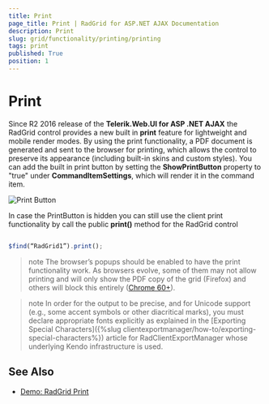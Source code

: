 ```yaml
---
title: Print
page_title: Print | RadGrid for ASP.NET AJAX Documentation
description: Print
slug: grid/functionality/printing/printing
tags: print
published: True
position: 1
---
```


# Print

Since R2 2016 release of the **Telerik.Web.UI for ASP .NET AJAX** the RadGrid control provides a new built in **print** feature for lightweight and mobile render modes. By using the print functionality, a PDF document is generated and sent to the browser for printing, which allows the control to preserve its appearance (including built-in skins and custom styles). You can add the built in print button by setting the **ShowPrintButton** property to "true" under **CommandItemSettings**, which will render it in the command item.

![Print Button](images/grid_PrintButton.jpg)

In case the PrintButton is hidden you can still use the client print functionality by call the public **print()** method for the RadGrid control

````JavaScript

$find(“RadGrid1”).print();

````

>note The browser’s popups should be enabled to have the print functionality work. As browsers evolve, some of them may not allow printing and will only show the PDF copy of the grid (Firefox) and others will block this entirely ([Chrome 60+](https://feedback.telerik.com/Project/108/Feedback/Details/230607)).

>note In order for the output to be precise, and for Unicode support (e.g., some accent symbols or other diacritical marks), you must declare appropriate fonts explicitly as explained in the [Exporting Special Characters]({%slug clientexportmanager/how-to/exporting-special-characters%}) article for RadClientExportManager whose underlying Kendo infrastructure is used.

## See Also

 * [Demo: RadGrid Print](https://demos.telerik.com/aspnet-ajax/grid/examples/functionality/printing/defaultcs.aspx?isNew=true)


